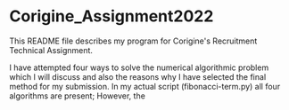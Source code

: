 # Corigine_Assignment2022

This README file describes my program for Corigine's Recruitment Technical Assignment. 

I have attempted four ways to solve the numerical algorithmic problem which I will discuss and also the reasons why I have selected the final method for my submission. In my actual script (fibonacci-term.py) all four algorithms are present; However, the
